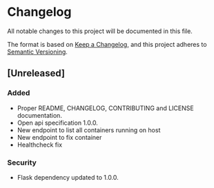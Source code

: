 # Changelog
All notable changes to this project will be documented in this file.

The format is based on [Keep a Changelog](https://keepachangelog.com/en/1.0.0/),
and this project adheres to [Semantic Versioning](https://semver.org/spec/v2.0.0.html).

## [Unreleased]

### Added
- Proper README, CHANGELOG, CONTRIBUTING and LICENSE documentation.
- Open api specification 1.0.0.
- New endpoint to list all containers running on host
- New endpoint to fix container
- Healthcheck fix

### Security
- Flask dependency updated to 1.0.0.

